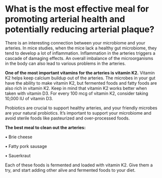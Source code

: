# What is the most effective meal for promoting arterial health and potentially reducing arterial plaque?

There is an interesting connection between your microbiome and your arteries. In mice studies, when the mice lack a healthy gut microbiome, they tend to develop a lot of inflammation. Inflammation in the arteries triggers a cascade of damaging effects. An overall imbalance of the microorganisms in the body can also lead to various problems in the arteries.

**One of the most important vitamins for the arteries is vitamin K2.** Vitamin K2 helps keep calcium buildup out of the arteries. The microbes in your gut have the ability to make vitamin K2, but fermented foods and fatty foods are also rich in vitamin K2. Keep in mind that vitamin K2 works better when taken with vitamin D3. For every 100 mcg of vitamin K2, consider taking 10,000 IU of vitamin D3.

Probiotics are crucial to support healthy arteries, and your friendly microbes are your natural probiotics. It’s important to support your microbiome and avoid sterile foods like pasteurized and over-processed foods.

**The best meal to clean out the arteries:**

• Brie cheese

• Fatty pork sausage

• Sauerkraut

Each of these foods is fermented and loaded with vitamin K2. Give them a try, and start adding other alive and fermented foods to your diet.